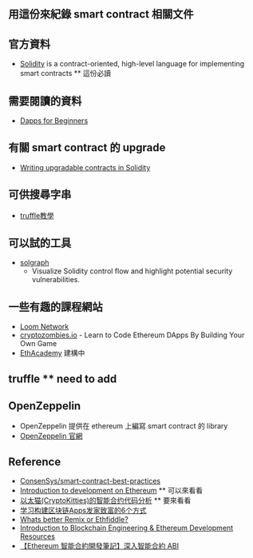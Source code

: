 ## 用這份來紀錄 smart contract 相關文件

## 官方資料
  * [Solidity](https://solidity.readthedocs.io/) is a contract-oriented, high-level language for implementing smart contracts ** 這份必讀

## 需要閱讀的資料
  * [Dapps for Beginners](https://dappsforbeginners.wordpress.com/)

## 有關 smart contract 的 upgrade
  * [Writing upgradable contracts in Solidity](https://blog.colony.io/writing-upgradeable-contracts-in-solidity-6743f0eecc88)

## 可供搜尋字串
  * [truffle教學](https://www.google.com.tw/search?q=truffle%E6%95%99%E5%AD%B8)

## 可以試的工具
  * [solgraph](https://github.com/raineorshine/solgraph)
    * Visualize Solidity control flow and highlight potential security vulnerabilities.

## 一些有趣的課程網站
  * [Loom Network](https://loomx.io/)
  * [cryptozombies.io](https://cryptozombies.io/) - Learn to Code Ethereum DApps By Building Your Own Game
  * [EthAcademy](https://ethacademy.io/) 建構中

## truffle ** need to add

## OpenZeppelin
  * OpenZeppelin 提供在 ethereum 上編寫 smart contract 的 library
  * [OpenZeppelin 官網](https://openzeppelin.org/)

## Reference
  * [ConsenSys/smart-contract-best-practices](https://github.com/ConsenSys/smart-contract-best-practices)
  * [Introduction to development on Ethereum](https://dappsforbeginners.wordpress.com/tutorials/introduction-to-development-on-ethereum/) ** 可以來看看
  * [以太猫(CryptoKitties)的智能合约代码分析](https://zhuanlan.zhihu.com/p/34194613) ** 要來看看
  * [学习构建区块链Apps发家致富的6个方式](https://medium.com/loom-network-chinese/%E5%AD%A6%E4%B9%A0%E6%9E%84%E5%BB%BA%E5%8C%BA%E5%9D%97%E9%93%BEapps%E5%8F%91%E5%AE%B6%E8%87%B4%E5%AF%8C%E7%9A%846%E4%B8%AA%E6%96%B9%E5%BC%8F-90b76b1acd19)
  * [Whats better Remix or Ethfiddle?](https://delegatecall.com/questions/whats-better-remix-or-ethfiddlef798992a-2b54-4bec-ac5e-4f21544a8ea7)
  * [Introduction to Blockchain Engineering & Ethereum Development Resources](https://medium.com/@BlockchainEng/introduction-to-blockchain-engineering-ethereum-development-resources-a83e7db2ea76)
  * [【Ethereum 智能合約開發筆記】深入智能合約 ABI](https://medium.com/taipei-ethereum-meetup/ethereum-%E6%99%BA%E8%83%BD%E5%90%88%E7%B4%84%E9%96%8B%E7%99%BC%E7%AD%86%E8%A8%98-%E6%B7%B1%E5%85%A5%E6%99%BA%E8%83%BD%E5%90%88%E7%B4%84-abi-268ececb70ae)
